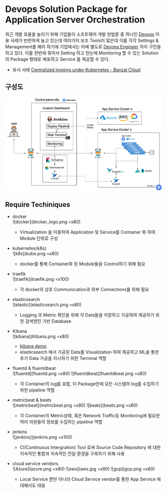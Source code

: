 # Devops Solution Package for Application Server Orchestration

최근 개발 효율을 늘리기 위해 기업들이 소프트웨어 개발 방법론 중 하나인 [Devops](https://aws.amazon.com/ko/devops/what-is-devops/) 이용 사례가 빈번하게 늘고 있는데 여러가지 보조 Tools이 많은데 이를 각각 Settings & Management를 해야 하기에 기업에서는 아예 별도로 [Devops Engineer](http://www.thisisgame.com/webzine/news/nboard/4/?n=71605) 까지 구인을 하고 있다. 이를 한번에 묶어서 Setting 하고 한눈에 Monitoring 할 수 있는 Solution 의 Package 형태로 배포하고 Service 를 제공할 수 있다.

-   유사 사례 [Centralized logging under Kubernetes - Banzai Cloud](https://banzaicloud.com/blog/k8s-logging/)

##  구성도
![구성도](./구성도.png)

## Require Techiniques

-   docker<br>
   ![docker](docker_logo.png =x80)
    -   Virtualization 을 이용하여 Application 및 Service를 Container 화 하여 Module 단위로 구성

-   kubernetes(k8s)<br>
   ![k8s](kube.png =x80)
    -   docker를 통해 Container화 된 Module들을 Control하기 위해 필요

-   traefik<br>
   ![traefik](traefik.png =x100)
    -   각 docker의 상호 Communication과 외부 Connections를 위해 필요

-   elasticsearch<br>
    ![elastic](elasticsearch.png =x80)
    -   Logging 과 Metric 확인을 위해 각 Data들을 저장하고 가공하여 제공하기 위한 검색엔진 기반 Database

-   Kibana<br>
   ![kibana](Kibana.png =x80)
    -  [kibana demo]()
    -   elasticsearch 에서 가공된 Data를 Visualization 하여 제공하고 ML을 통한 추가 Data 가공을 지시하기 위한 Terminal 역할

-   fluentd & fluentdbeat<br>
    ![fluentd](fluentd.png =x80) ![fluentdbeat](fluentdbeat.png =x80)
    -   각 Container의 log를 포함, 이 Package안에 모든 시스템의 log를 수집하기 위한 pipeline 역할

-   metricbeat & beats<br>
   ![metricbeat](metricbeat.png =x80) ![beats](beats.png =x80)
    -  각 Container의 Metric상태, 혹은 Network Traffic등 Monitoring에 필요한 여러 자원들의 정보를 수집하는 pipeline 역할

-   jenkins<br>
   ![jenkins](jenkins.png =x100)
    -   CI(Continuous Intergration) Tool 로써 Source Code Repository 에 대한 지속적인 통합과 지속적인 전달 환경을 구축하기 위해 사용

-   cloud service vendors<br>
    ![Azure](azure.png =x80) ![aws](aws.jpg =x80) ![gcp](gcp.png =x80)
    -   Local Service 뿐만 아니라 Cloud Service vendor를 통한 App Service 에 대해서도 대응

